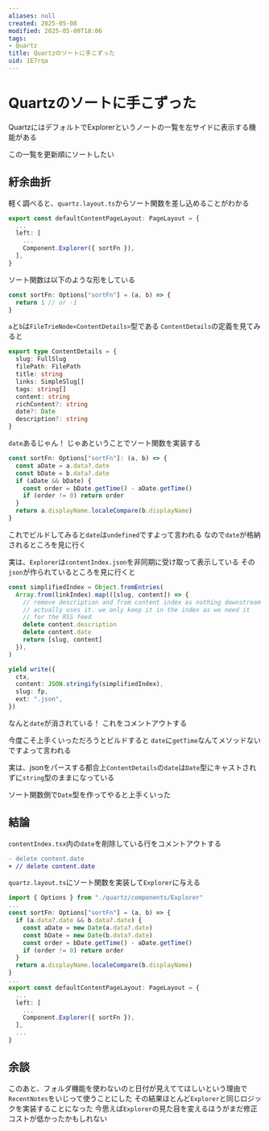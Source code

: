 ```yaml
---
aliases: null
created: 2025-05-08
modified: 2025-05-09T18:06
tags:
- Quartz
title: Quartzのソートに手こずった
uid: 1E7rqa
---
```


# Quartzのソートに手こずった

QuartzにはデフォルトでExplorerというノートの一覧を左サイドに表示する機能がある

この一覧を更新順にソートしたい

## 紆余曲折

軽く調べると、`quartz.layout.ts`からソート関数を差し込めることがわかる

```ts title="quartz.layout.ts"
export const defaultContentPageLayout: PageLayout = {
  ...
  left: [
    ...
    Component.Explorer({ sortFn }),
  ],
}
```

ソート関数は以下のような形をしている

```ts
const sortFn: Options["sortFn"] = (a, b) => {
  return 1 // or -1
}
```

`a`と`b`は`FileTrieNode<ContentDetails>`型である
`ContentDetails`の定義を見てみると

```ts title="contentIndex.tsx" {9}
export type ContentDetails = {
  slug: FullSlug
  filePath: FilePath
  title: string
  links: SimpleSlug[]
  tags: string[]
  content: string
  richContent?: string
  date?: Date
  description?: string
}
```

`date`あるじゃん！
じゃあということでソート関数を実装する

```ts quartz.layout.ts
const sortFn: Options["sortFn"]: (a, b) => {
  const aDate = a.data?.date
  const bDate = b.data?.date
  if (aDate && bDate) {
    const order = bDate.getTime() - aDate.getTime()
    if (order != 0) return order
  }
  return a.displayName.localeCompare(b.displayName)
}
```

これでビルドしてみると`date`は`undefined`ですよって言われる
なので`date`が格納されるところを見に行く

実は、`Explorer`は`contentIndex.json`を非同期に受け取って表示している
その`json`が作られているところを見に行くと

```ts title="contentIndex.tsx" {8}
const simplifiedIndex = Object.fromEntries(
  Array.from(linkIndex).map(([slug, content]) => {
    // remove description and from content index as nothing downstream
    // actually uses it. we only keep it in the index as we need it
    // for the RSS feed
    delete content.description
    delete content.date
    return [slug, content]
  }),
)

yield write({
  ctx,
  content: JSON.stringify(simplifiedIndex),
  slug: fp,
  ext: ".json",
})
```

なんと`date`が消されている！
これをコメントアウトする

今度こそ上手くいっただろうとビルドすると
`date`に`getTime`なんてメソッドないですよって言われる

実は、jsonをパースする都合上`ContentDetails`の`date`は`Date`型にキャストされずに`string`型のままになっている

ソート関数側で`Date`型を作ってやると上手くいった

## 結論

`contentIndex.tsx`内の`date`を削除している行をコメントアウトする

```diff title="contentIndex.tsx"
- delete content.date
+ // delete content.date
```

`quartz.layout.ts`にソート関数を実装して`Explorer`に与える

```ts title="quarts.layout.ts"
import { Options } from "./quartz/components/Explorer"
...
const sortFn: Options["sortFn"] = (a, b) => {
  if (a.data?.date && b.data?.date) {
    const aDate = new Date(a.data?.date)
    const bDate = new Date(b.data?.date)
    const order = bDate.getTime() - aDate.getTime()
    if (order != 0) return order
  }
  return a.displayName.localeCompare(b.displayName)
}
...
export const defaultContentPageLayout: PageLayout = {
  ...
  left: [
    ...
    Component.Explorer({ sortFn }),
  ],
  ...
}
```

## 余談

このあと、フォルダ機能を使わないのと日付が見えててほしいという理由で`RecentNotes`をいじって使うことにした
その結果ほとんど`Explorer`と同じロジックを実装することになった
今思えば`Explorer`の見た目を変えるほうがまだ修正コストが低かったかもしれない